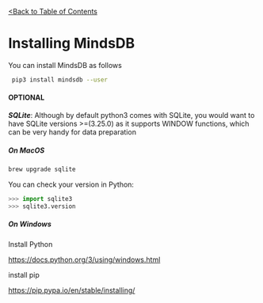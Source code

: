 [<Back to Table of Contents](README.md)
# Installing MindsDB

You can install MindsDB as follows

```bash
 pip3 install mindsdb --user
```

#### OPTIONAL

***SQLite***: Although by default python3 comes with SQLite, you would want to have SQLite versions >=(3.25.0) as it supports WINDOW functions, which can be very handy for data preparation

##### On MacOS

```bash
brew upgrade sqlite
```

You can check your version in Python:

```python
>>> import sqlite3
>>> sqlite3.version
```


##### On Windows


Install Python

https://docs.python.org/3/using/windows.html

install pip

https://pip.pypa.io/en/stable/installing/


